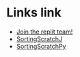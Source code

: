 # Links link
* [Join the replit team!](https://replit.com/teams/join/btbpwuddibkgfvskrppptqrrhvbxqtqy-Algos-Block4-2122)
* [SortingScratchJ](https://replit.com/team/Algos-Block4-2122/SortingScratchJ)
* [SortingScratchPy](https://replit.com/team/Algos-Block4-2122/SortingScratchPy)